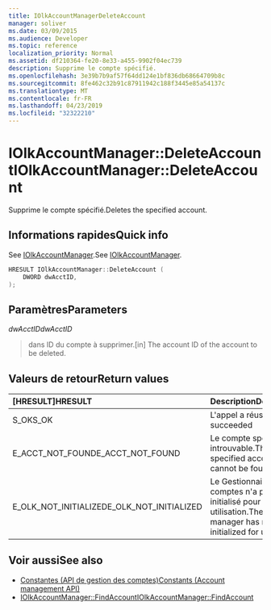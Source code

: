 ```yaml
---
title: IOlkAccountManagerDeleteAccount
manager: soliver
ms.date: 03/09/2015
ms.audience: Developer
ms.topic: reference
localization_priority: Normal
ms.assetid: df210364-fe20-8e33-a455-9902f04ec739
description: Supprime le compte spécifié.
ms.openlocfilehash: 3e39b7b9af57f64dd124e1bf836db68664709b8c
ms.sourcegitcommit: 8fe462c32b91c87911942c188f3445e85a54137c
ms.translationtype: MT
ms.contentlocale: fr-FR
ms.lasthandoff: 04/23/2019
ms.locfileid: "32322210"
---
```

# <a name="iolkaccountmanagerdeleteaccount"></a><span data-ttu-id="e6d52-103">IOlkAccountManager::DeleteAccount</span><span class="sxs-lookup"><span data-stu-id="e6d52-103">IOlkAccountManager::DeleteAccount</span></span>

<span data-ttu-id="e6d52-104">Supprime le compte spécifié.</span><span class="sxs-lookup"><span data-stu-id="e6d52-104">Deletes the specified account.</span></span>
  
## <a name="quick-info"></a><span data-ttu-id="e6d52-105">Informations rapides</span><span class="sxs-lookup"><span data-stu-id="e6d52-105">Quick info</span></span>

<span data-ttu-id="e6d52-106">See [IOlkAccountManager](iolkaccountmanager.md).</span><span class="sxs-lookup"><span data-stu-id="e6d52-106">See [IOlkAccountManager](iolkaccountmanager.md).</span></span>
  
```cpp
HRESULT IOlkAccountManager::DeleteAccount (  
    DWORD dwAcctID, 
);
```

## <a name="parameters"></a><span data-ttu-id="e6d52-107">Paramètres</span><span class="sxs-lookup"><span data-stu-id="e6d52-107">Parameters</span></span>

<span data-ttu-id="e6d52-108">_dwAcctID_</span><span class="sxs-lookup"><span data-stu-id="e6d52-108">_dwAcctID_</span></span>
  
> <span data-ttu-id="e6d52-109">dans ID du compte à supprimer.</span><span class="sxs-lookup"><span data-stu-id="e6d52-109">[in] The account ID of the account to be deleted.</span></span>
    
## <a name="return-values"></a><span data-ttu-id="e6d52-110">Valeurs de retour</span><span class="sxs-lookup"><span data-stu-id="e6d52-110">Return values</span></span>

|<span data-ttu-id="e6d52-111">**[HRESULT]**</span><span class="sxs-lookup"><span data-stu-id="e6d52-111">**HRESULT**</span></span>|<span data-ttu-id="e6d52-112">**Description**</span><span class="sxs-lookup"><span data-stu-id="e6d52-112">**Description**</span></span>|
|:-----|:-----|
|<span data-ttu-id="e6d52-113">S_OK</span><span class="sxs-lookup"><span data-stu-id="e6d52-113">S_OK</span></span>  <br/> |<span data-ttu-id="e6d52-114">L'appel a réussi</span><span class="sxs-lookup"><span data-stu-id="e6d52-114">The call succeeded</span></span>  <br/> |
|<span data-ttu-id="e6d52-115">E_ACCT_NOT_FOUND</span><span class="sxs-lookup"><span data-stu-id="e6d52-115">E_ACCT_NOT_FOUND</span></span>  <br/> |<span data-ttu-id="e6d52-116">Le compte spécifié est introuvable.</span><span class="sxs-lookup"><span data-stu-id="e6d52-116">The specified account cannot be found.</span></span>  <br/> |
|<span data-ttu-id="e6d52-117">E_OLK_NOT_INITIALIZED</span><span class="sxs-lookup"><span data-stu-id="e6d52-117">E_OLK_NOT_INITIALIZED</span></span>  <br/> |<span data-ttu-id="e6d52-118">Le Gestionnaire de comptes n'a pas été initialisé pour une utilisation.</span><span class="sxs-lookup"><span data-stu-id="e6d52-118">The account manager has not been initialized for use.</span></span>  <br/> |
   
## <a name="see-also"></a><span data-ttu-id="e6d52-119">Voir aussi</span><span class="sxs-lookup"><span data-stu-id="e6d52-119">See also</span></span>

- [<span data-ttu-id="e6d52-120">Constantes (API de gestion des comptes)</span><span class="sxs-lookup"><span data-stu-id="e6d52-120">Constants (Account management API)</span></span>](constants-account-management-api.md)  
- [<span data-ttu-id="e6d52-121">IOlkAccountManager::FindAccount</span><span class="sxs-lookup"><span data-stu-id="e6d52-121">IOlkAccountManager::FindAccount</span></span>](iolkaccountmanager-findaccount.md)

